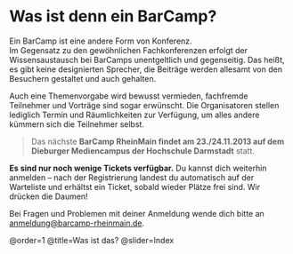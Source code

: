 # Was ist denn ein BarCamp?

Ein BarCamp ist eine andere Form von Konferenz.<br> Im Gegensatz zu den gewöhnlichen Fachkonferenzen
erfolgt der Wissensaustausch bei BarCamps unentgeltlich und gegenseitig. Das heißt, es gibt keine
designierten Sprecher, die Beiträge werden allesamt von den Besuchern gestaltet und auch gehalten. 

Auch eine Themenvorgabe wird bewusst vermieden, fachfremde Teilnehmer und Vorträge sind sogar erwünscht.
Die Organisatoren stellen lediglich Termin und Räumlichkeiten zur Verfügung, um alles andere kümmern
sich die Teilnehmer selbst.

> Das nächste **BarCamp RheinMain findet am 23./24.11.2013 auf dem Dieburger Mediencampus der Hochschule Darmstadt** statt.

**Es sind nur noch wenige Tickets verfügbar.** Du kannst dich weiterhin anmelden – nach der Registrierung landest du automatisch auf der Warteliste und erhältst ein Ticket, sobald wieder Plätze frei sind. Wir drücken die Daumen!

Bei Fragen und Problemen mit deiner Anmeldung wende dich bitte an [anmeldung@barcamp-rheinmain.de](mailto:anmeldung@barcamp-rheinmain.de).

@order=1
@title=Was ist das?
@slider=Index
